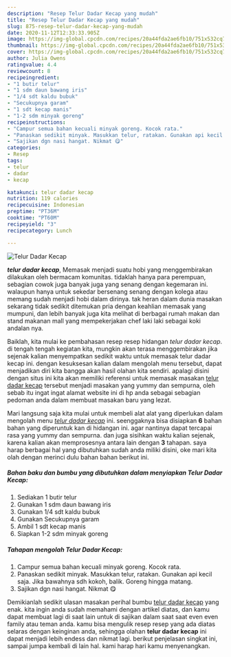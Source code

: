 ```yaml
---
description: "Resep Telur Dadar Kecap yang mudah"
title: "Resep Telur Dadar Kecap yang mudah"
slug: 875-resep-telur-dadar-kecap-yang-mudah
date: 2020-11-12T12:33:33.905Z
image: https://img-global.cpcdn.com/recipes/20a44fda2ae6fb10/751x532cq70/telur-dadar-kecap-foto-resep-utama.jpg
thumbnail: https://img-global.cpcdn.com/recipes/20a44fda2ae6fb10/751x532cq70/telur-dadar-kecap-foto-resep-utama.jpg
cover: https://img-global.cpcdn.com/recipes/20a44fda2ae6fb10/751x532cq70/telur-dadar-kecap-foto-resep-utama.jpg
author: Julia Owens
ratingvalue: 4.4
reviewcount: 8
recipeingredient:
- "1 butir telur"
- "1 sdm daun bawang iris"
- "1/4 sdt kaldu bubuk"
- "Secukupnya garam"
- "1 sdt kecap manis"
- "1-2 sdm minyak goreng"
recipeinstructions:
- "Campur semua bahan kecuali minyak goreng. Kocok rata."
- "Panaskan sedikit minyak. Masukkan telur, ratakan. Gunakan api kecil saja. Jika bawahnya sdh kokoh, balik. Goreng hingga matang."
- "Sajikan dgn nasi hangat. Nikmat 😋"
categories:
- Resep
tags:
- telur
- dadar
- kecap

katakunci: telur dadar kecap 
nutrition: 119 calories
recipecuisine: Indonesian
preptime: "PT36M"
cooktime: "PT60M"
recipeyield: "3"
recipecategory: Lunch

---
```



![Telur Dadar Kecap](https://img-global.cpcdn.com/recipes/20a44fda2ae6fb10/751x532cq70/telur-dadar-kecap-foto-resep-utama.jpg)

<b><i>telur dadar kecap</i></b>, Memasak menjadi suatu hobi yang menggembirakan dilakukan oleh bermacam komunitas. tidaklah hanya para perempuan, sebagian cowok juga banyak juga yang senang dengan kegemaran ini. walaupun hanya untuk sekedar bersenang senang dengan kolega atau memang sudah menjadi hobi dalam dirinya. tak heran dalam dunia masakan sekarang tidak sedikit ditemukan pria dengan keahlian memasak yang mumpuni, dan lebih banyak juga kita melihat di berbagai rumah makan dan stand makanan mall yang mempekerjakan chef laki laki sebagai koki andalan nya.

Baiklah, kita mulai ke pembahasan resep resep hidangan <i>telur dadar kecap</i>. di tengah tengah kegiatan kita, mungkin akan terasa menggembirakan jika sejenak kalian menyempatkan sedikit waktu untuk memasak telur dadar kecap ini. dengan kesuksesan kalian dalam mengolah menu tersebut, dapat menjadikan diri kita bangga akan hasil olahan kita sendiri. apalagi disini dengan situs ini kita akan memiliki referensi untuk memasak masakan <u>telur dadar kecap</u> tersebut menjadi masakan yang yummy dan sempurna, oleh sebab itu ingat ingat alamat website ini di hp anda sebagai sebagian pedoman anda dalam membuat masakan baru yang lezat.




Mari langsung saja kita mulai untuk membeli alat alat yang diperlukan dalam mengolah menu <u><i>telur dadar kecap</i></u> ini. seenggaknya bisa disiapkan <b>6</b> bahan bahan yang diperuntuk kan di hidangan ini. agar nantinya dapat tercapai rasa yang yummy dan sempurna. dan juga sisihkan waktu kalian sejenak, karena kalian akan memprosesnya antara lain dengan <b>3</b> tahapan. saya harap berbagai hal yang dibutuhkan sudah anda miliki disini, oke mari kita olah dengan merinci dulu bahan bahan berikut ini.

<!--inarticleads1-->

##### Bahan baku dan bumbu yang dibutuhkan dalam menyiapkan Telur Dadar Kecap:

1. Sediakan 1 butir telur
1. Gunakan 1 sdm daun bawang iris
1. Gunakan 1/4 sdt kaldu bubuk
1. Gunakan Secukupnya garam
1. Ambil 1 sdt kecap manis
1. Siapkan 1-2 sdm minyak goreng




<!--inarticleads2-->

##### Tahapan mengolah Telur Dadar Kecap:

1. Campur semua bahan kecuali minyak goreng. Kocok rata.
1. Panaskan sedikit minyak. Masukkan telur, ratakan. Gunakan api kecil saja. Jika bawahnya sdh kokoh, balik. Goreng hingga matang.
1. Sajikan dgn nasi hangat. Nikmat 😋




Demikianlah sedikit ulasan masakan perihal bumbu <u>telur dadar kecap</u> yang enak. kita ingin anda sudah memahami dengan artikel diatas, dan kamu dapat membuat lagi di saat lain untuk di sajikan dalam saat saat even even family atau teman anda. kamu bisa mengulik resep resep yang ada diatas selaras dengan keinginan anda, sehingga olahan <b>telur dadar kecap</b> ini dapat menjadi lebih endess dan nikmat lagi. berikut penjelasan singkat ini, sampai jumpa kembali di lain hal. kami harap hari kamu menyenangkan.

